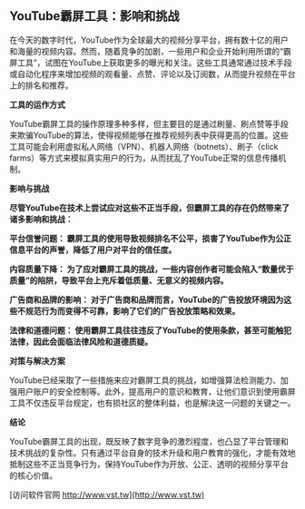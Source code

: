 ## **YouTube霸屏工具：影响和挑战**

在今天的数字时代，YouTube作为全球最大的视频分享平台，拥有数十亿的用户和海量的视频内容。然而，随着竞争的加剧，一些用户和企业开始利用所谓的“霸屏工具”，试图在YouTube上获取更多的曝光和关注。这些工具通常通过技术手段或自动化程序来增加视频的观看量、点赞、评论以及订阅数，从而提升视频在平台上的排名和推荐。

**工具的运作方式**

YouTube霸屏工具的操作原理多种多样，但主要目的是通过刷量、刷点赞等手段来欺骗YouTube的算法，使得视频能够在推荐视频列表中获得更高的位置。这些工具可能会利用虚拟私人网络（VPN）、机器人网络（botnets）、刷子（click farms）等方式来模拟真实用户的行为，从而扰乱了YouTube正常的信息传播机制。

**影响与挑战**

**尽管YouTube在技术上尝试应对这些不正当手段，但霸屏工具的存在仍然带来了诸多影响和挑战：**

**平台信誉问题： 霸屏工具的使用导致视频排名不公平，损害了YouTube作为公正信息平台的声誉，降低了用户对平台的信任度。**

**内容质量下降： 为了应对霸屏工具的挑战，一些内容创作者可能会陷入“数量优于质量”的陷阱，导致平台上充斥着低质量、无意义的视频内容。**

**广告商和品牌的影响： 对于广告商和品牌而言，YouTube的广告投放环境因为这些不规范行为而变得不可靠，影响了它们的广告投放策略和效果。**

**法律和道德问题： 使用霸屏工具往往违反了YouTube的使用条款，甚至可能触犯法律，因此会面临法律风险和道德质疑。**

**对策与解决方案**

YouTube已经采取了一些措施来应对霸屏工具的挑战，如增强算法检测能力、加强用户账户的安全控制等。此外，提高用户的意识和教育，让他们意识到使用霸屏工具不仅违反平台规定，也有损社区的整体利益，也是解决这一问题的关键之一。

**结论**

YouTube霸屏工具的出现，既反映了数字竞争的激烈程度，也凸显了平台管理和技术挑战的复杂性。只有通过平台自身的技术升级和用户教育的强化，才能有效地抵制这些不正当竞争行为，保持YouTube作为开放、公正、透明的视频分享平台的核心价值。


[访问软件官网 http://www.vst.tw](http://www.vst.tw)
